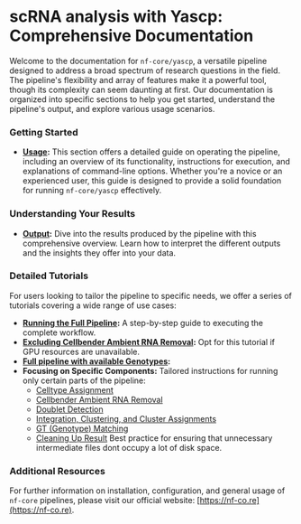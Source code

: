 # scRNA analysis with Yascp: Comprehensive Documentation

Welcome to the documentation for `nf-core/yascp`, a versatile pipeline designed to address a broad spectrum of research questions in the field. The pipeline's flexibility and array of features make it a powerful tool, though its complexity can seem daunting at first. Our documentation is organized into specific sections to help you get started, understand the pipeline's output, and explore various usage scenarios.

### Getting Started

- **[Usage](usage.md):** This section offers a detailed guide on operating the pipeline, including an overview of its functionality, instructions for execution, and explanations of command-line options. Whether you're a novice or an experienced user, this guide is designed to provide a solid foundation for running `nf-core/yascp` effectively.

### Understanding Your Results

- **[Output](output.md):** Dive into the results produced by the pipeline with this comprehensive overview. Learn how to interpret the different outputs and the insights they offer into your data.

### Detailed Tutorials

For users looking to tailor the pipeline to specific needs, we offer a series of tutorials covering a wide range of use cases:

- **[Running the Full Pipeline](full_pipeline_tutorial.md):** A step-by-step guide to executing the complete workflow.
- **[Excluding Cellbender Ambient RNA Removal](no_cb_full_pipeline.md):** Opt for this tutorial if GPU resources are unavailable.
- **[Full pipeline with available Genotypes](full_pipeline_GT__tutorial.md):**
- **Focusing on Specific Components:** Tailored instructions for running only certain parts of the pipeline:
    - [Celltype Assignment](celltype_tutorial.md)
    - [Cellbender Ambient RNA Removal](ambient_rna_removal_tutorial.md)
    - [Doublet Detection](doublet_detection_tutorial.md)
    - [Integration, Clustering, and Cluster Assignments](cluster_integrate_tutorial.md)
    - [GT (Genotype) Matching](gt_match_tutorial.md)
    - [Cleaning Up Result](clean_up_results.md) Best practice for ensuring that unnecessary intermediate files dont occupy a lot of disk space.

### Additional Resources

For further information on installation, configuration, and general usage of `nf-core` pipelines, please visit our official website: [https://nf-co.re](https://nf-co.re).
